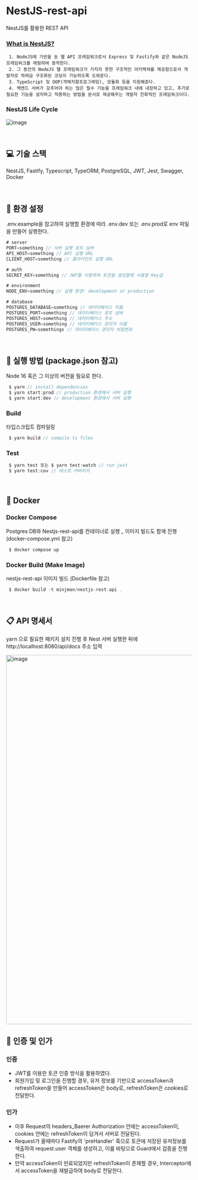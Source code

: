 # NestJS-rest-api

NestJS를 활용한 REST API <br />

### [What is NestJS?](https://docs.nestjs.com/)

```plain
 1. NodeJS에 기반을 둔 웹 API 프레임워크로서 Express 및 Fastify와 같은 NodeJS 프레임워크를 래핑하여 동작한다.
 2. 그 동안의 NodeJS 웹 프레임워크가 가지지 못한 구조적인 아키텍쳐를 제공함으로서 개발자로 하여금 구조화된 코딩이 가능하도록 도와준다.
 3. TypeScript 및 OOP(객체지향프로그래밍), 모듈화 등을 지원해준다.
 4. 백엔드 서버가 갖추어야 하는 많은 필수 기능을 프레임워크 내에 내장하고 있고, 추가로 필요한 기능을 설치하고 적용하는 방법을 문서로 제공해주는 개발자 친화적인 프레임워크이다.
```

### NestJS Life Cycle
![image](https://user-images.githubusercontent.com/81504356/185879642-85eaa9a3-2d07-4e7d-8fe6-bb879a5fe813.png)

<br />

## 💻 기술 스택

NestJS, Fastify, Typescript, TypeORM, PostgreSQL, JWT, Jest, Swagger, Docker

<br />

## 🔖 환경 설정

.env.example을 참고하여 실행할 환경에 따라 .env.dev 또는 .env.prod로 env 파일을 만들어 실행한다.

```javascript
# server
PORT=something // 서버 실행 포트 넘버
API_HOST=something // API 실행 URL
CLIENT_HOST=something // 클라이언트 실행 URL

# auth
SECRET_KEY=something // JWT를 이용하여 토큰을 생성할때 사용할 Key값

# environment
NODE_ENV=something // 실행 환경: development or production

# database
POSTGRES_DATABASE=something // 데이터베이스 이름
POSTGRES_PORT=something // 데이터베이스 포트 넘버
POSTGRES_HOST=something // 데이터베이스 주소
POSTGRES_USER=something // 데이터베이스 관리자 이름
POSTGRES_PW=somethings // 데이터베이스 관리자 비밀번호
```

<br />

## 📌 실행 방법 (package.json 참고)

Node 16 혹은 그 이상의 버전을 필요로 한다.

```javascript
 $ yarn // install dependencies
 $ yarn start:prod // production 환경에서 서버 실행
 $ yarn start:dev // development 환경에서 서버 실행
```

### Build

타입스크립트 컴파일링

```javascript
 $ yarn build // compile ts files
```

### Test

```javascript
 $ yarn test 또는 $ yarn test:watch // run jest
 $ yarn test:cov // 테스트 커버리지
```

<br />

## 🐋 Docker

### Docker Compose

Postgres DB와 Nestjs-rest-api를 컨테이너로 실행 _ 이미지 빌드도 함께 진행 (docker-compose.yml 참고)

```javascript
 $ docker compose up
```

### Docker Build (Make Image)

nestjs-rest-api 이미지 빌드 (Dockerfile 참고)

```javascript
 $ docker build -t minjman/nestjs-rest-api .
```

<br />

## 📋 API 명세서

yarn 으로 필요한 패키지 설치 진행 후 Nest 서버 실행한 뒤에 <br />
http://localhost:8080/api/docs 주소 입력

<img width="1001" alt="image" src="https://user-images.githubusercontent.com/81504356/182112701-8907b667-1898-46cc-82fc-67f84f7d880f.png">

<br />

## 🔐 인증 및 인가

### 인증

- JWT를 이용한 토큰 인증 방식을 활용하였다.
- 회원가입 및 로그인을 진행할 경우, 유저 정보를 기반으로 accessToken과 refreshToken을 만들어 accessToken은 body로, refreshToken은 cookies로 전달한다. 

### 인가

- 이후 Request의 headers_Baerer Authorization 안에는 accessToken이, cookies 안에는 refreshToken이 담겨서 서버로 전달된다.
- Request가 올때마다 Fastify의 'preHandler' 훅으로 토큰에 저장된 유저정보를 색출하여 request.user 객체를 생성하고, 이를 바탕으로 Guard에서 검증을 진행한다.
- 만약 accessToken이 만료되었지만 refreshToken이 존재할 경우, Interceptor에서 accessToken을 재발급하여 body로 전달한다. 
